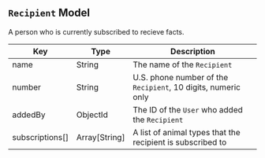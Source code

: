 ## `Recipient` Model

A person who is currently subscribed to recieve facts.

| Key            | Type          | Description |
| -------------- | ------------- | ----------- |
| name           | String        | The name of the `Recipient` |
| number         | String        | U.S. phone number of the `Recipient`, 10 digits, numeric only |
| addedBy        | ObjectId      | The ID of the `User` who added the `Recipient` |
| subscriptions[]| Array[String] | A list of animal types that the recipient is subscribed to |